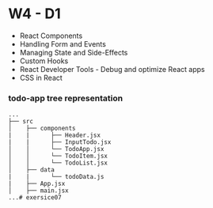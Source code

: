 # W4 - D1

- React Components
- Handling Form and Events
- Managing State and Side-Effects
- Custom Hooks
- React Developer Tools - Debug and optimize React apps
- CSS in React

### todo-app tree representation
    ...
    ├── src
    │    ├── components
    |    |      ├── Header.jsx
    |    |      ├── InputTodo.jsx
    │    │      └── TodoApp.jsx
    │    │      └── TodoItem.jsx
    │    │      └── TodoList.jsx
    │    ├── data
    |    |      └── todoData.js
    |    ├── App.jsx
    │    ├── main.jsx
    ...# exersice07
